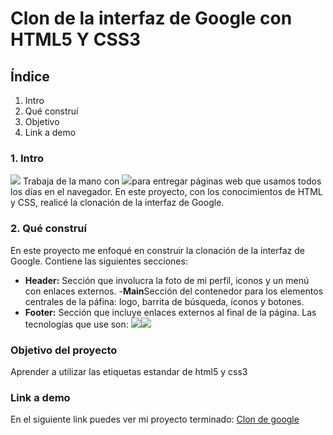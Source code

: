 # Clon de la interfaz de Google con HTML5 Y CSS3
## Índice
1. Intro
2. Qué construí
3. Objetivo
4. Link a demo

### 1. Intro
<img src="https://img.shields.io/badge/HTML5-E34F26?style=for-the-badge&logo=html5&logoColor=white" /> Trabaja de la mano con <img src="https://img.shields.io/badge/CSS3-1572B6?style=for-the-badge&logo=css3&logoColor=white" />para entregar páginas web que usamos todos los días en el navegador. En este proyecto, con los conocimientos de HTML y CSS, realicé la clonación de la interfaz de Google.
### 2. Qué construí
En este proyecto me enfoqué en construir la clonación de la interfaz de Google. Contiene las siguientes secciones:
- **Header:** Sección que involucra la foto de mi perfil, iconos y un menú con enlaces externos.
-**Main**Sección del contenedor para los elementos centrales de la páfina: logo, barrita de búsqueda, íconos y botones.
- **Footer:** Sección que incluye enlaces externos al final de la página.
Las tecnologías que use son:
<img src="https://img.shields.io/badge/HTML5-E34F26?style=for-the-badge&logo=html5&logoColor=white" /><img src="https://img.shields.io/badge/CSS3-1572B6?style=for-the-badge&logo=css3&logoColor=white" />
### Objetivo del proyecto
Aprender a utilizar las etiquetas estandar de html5 y css3
### Link a demo
En el siguiente link puedes ver mi proyecto terminado: [Clon de google](#)

